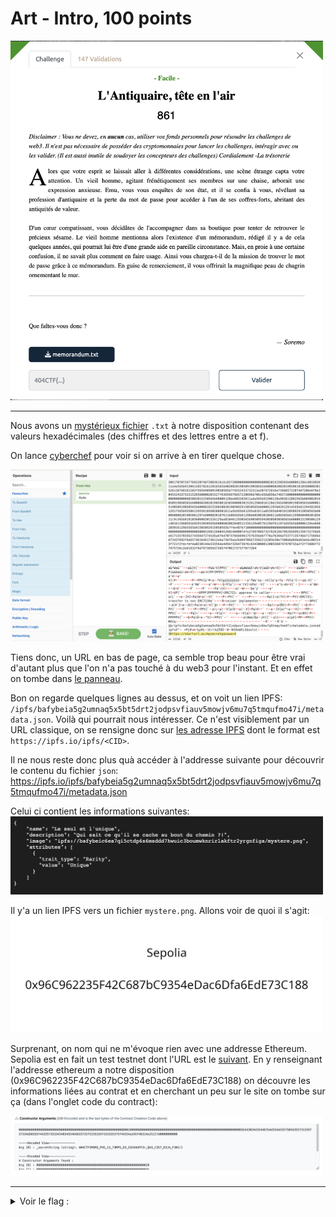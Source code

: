 # Art - Intro, 100 points

<img src="chall.png" width=500>

***

Nous avons un [mystérieux fichier](./memorandum.txt) `.txt` à notre disposition contenant des valeurs hexadécimales (des chiffres et des lettres entre a et f). 

On lance [cyberchef](https://gchq.github.io/CyberChef/) pour voir si on arrive à en tirer quelque chose.  

<img src="./cyberchef_from_hex.png" width=500>

Tiens donc, un URL en bas de page, ca semble trop beau pour être vrai d'autant plus que l'on n'a pas touché à du web3 pour l'instant. Et en effet on tombe dans [le panneau](https://www.youtube.com/watch?v=dQw4w9WgXcQ).

Bon on regarde quelques lignes au dessus, et on voit un lien IPFS: `/ipfs/bafybeia5g2umnaq5x5bt5drt2jodpsvfiauv5mowjv6mu7q5tmqufmo47i/metadata.json`.  Voilà qui pourrait nous intéresser. 
Ce n'est visiblement par un URL classique, on se rensigne donc sur [les adresse IPFS](https://docs.ipfs.tech/how-to/address-ipfs-on-web/) dont le format est `https://ipfs.io/ipfs/<CID>`.

Il ne nous reste donc plus quà accéder à l'addresse suivante pour découvrir le contenu du fichier `json`:
https://ipfs.io/ipfs/bafybeia5g2umnaq5x5bt5drt2jodpsvfiauv5mowjv6mu7q5tmqufmo47i/metadata.json

Celui ci contient les informations suivantes:
<img src="./json_file_content.png" width=500>

Il y'a un lien IPFS vers un fichier `mystere.png`. Allons voir de quoi il s'agit:
<img src="./mystere.png" width=500>

Surprenant, on nom qui ne m'évoque rien avec une addresse Ethereum. Sepolia est en fait un test testnet dont l'URL est le [suivant](https://sepolia.etherscan.io). En y renseignant l'addresse ethereum a notre disposition (0x96C962235F42C687bC9354eDac6Dfa6EdE73C188) on découvre les informations liées au contrat et en cherchant un peu sur le site on tombe sur ça (dans l'onglet code du contract):

<img src="./contract_information.png" width=500>

***

<details>
<summary>Voir le flag :</summary>

***FLAG: 404CTF{M3M3_P45_13_73MP5_D3_53CH4UFF3r_QU3_C357_D3J4_F1N1!}***
</details>